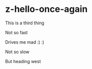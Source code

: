 # z-hello-once-again
This is a third thing

Not so fast

Drives me mad :) :)

Not so slow

But heading west
